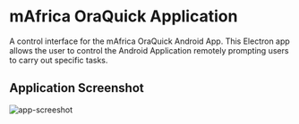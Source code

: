# mAfrica OraQuick Application
A control interface for the mAfrica OraQuick Android App.  This Electron app allows the user to control the Android Application remotely prompting users to carry out specific tasks.

## Application Screenshot

![app-screeshot](https://raw.githubusercontent.com/sjg/mAfrica-oraquick/master/assets/img/screenshot.png "Application Screenshot")
